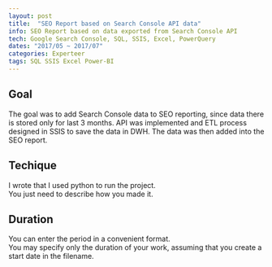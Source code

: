 ```yaml
---
layout: post
title:  "SEO Report based on Search Console API data"
info: SEO Report based on data exported from Search Console API
tech: Google Search Console, SQL, SSIS, Excel, PowerQuery
dates: "2017/05 ~ 2017/07" 
categories: Experteer
tags: SQL SSIS Excel Power-BI
---
```


## Goal
The goal was to add Search Console data to SEO reporting, since data there is stored only for last 3 months. API 
was implemented and ETL process designed in SSIS to save the data in DWH. The data was then added into the 
SEO report.


## Techique
I wrote that I used python to run the project.  
You just need to describe how you made it.  


## Duration 
You can enter the period in a convenient format.   
You may specify only the duration of your work, assuming that you create a start date in the filename.  
